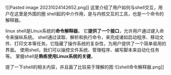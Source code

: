 ![[Pasted image 20231024142652.png]]
这里介绍了用户如何与shell交互，用户在这里是外围的圈
shell起的中介作用，是与内核交互的工具，也是一个命令的解释器。

linux shell是Linux系统的**命令解释器**。
它**提供了一个接口**，允许用户通过键入命令来操纵系统。
shell通过读取、解析和执行命令，来完成诸如启动程序、移动文件、打印文本等任务。它隐藏了操作系统的复杂性，为用户提供了一个简单易用的界面。
使用shell，我们可以操控文件系统、管理程序、编写脚本来自动化任务等。
掌握shell是**熟练使用Linux系统的关键**。

提了一下shell的相关内容，并且画了比较易于理解的图
![[shell命令解释器.png]]
